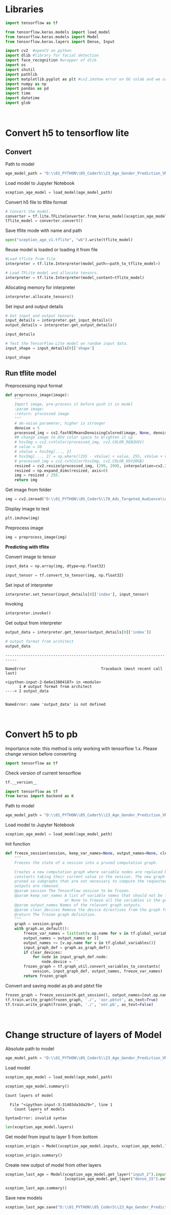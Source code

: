 # Libraries 


```python
import tensorflow as tf
```


```python
from tensorflow.keras.models import load_model
from tensorflow.keras.models import Model
from tensorflow.keras.layers import Dense, Input
```


```python
import cv2  #openCV on python
import dlib #library for facial detection
import face_recognition #wrapper of dlib
import os
import shutil
import pathlib
import matplotlib.pyplot as plt #cv2.imshow error on GG colab and we use alternative of plt
import numpy as np
import pandas as pd 
import time 
import datetime
import glob
```

<br>

# Convert h5 to tensorflow lite

## Convert 

Path to model


```python
age_model_path = "D:\\01_PYTHON\\05_CoderS\\23_Age_Gender_Prediction_VM\\script_models\\xception_age_v1.h5"
```

Load model to Jupyter Notebook


```python
xception_age_model = load_model(age_model_path)
```

Convert h5 file to tflite format


```python
# Convert the model.
converter = tf.lite.TFLiteConverter.from_keras_model(xception_age_model)
tflite_model = converter.convert()
```

Save tflite mode with name and path


```python
open("xception_age_v1.tflite", "wb").write(tflite_model)
```

Reuse model is loaded or loading it from file 


```python
#Load tflite from file
interpreter = tf.lite.Interpreter(model_path=<path_to_tflite_model>)
```


```python
# Load TFLite model and allocate tensors.
interpreter = tf.lite.Interpreter(model_content=tflite_model)
```

Allocating memory for interpreter


```python
interpreter.allocate_tensors()
```

Set input and output details


```python
# Get input and output tensors.
input_details = interpreter.get_input_details()
output_details = interpreter.get_output_details()
```


```python
input_details
```


```python
# Test the TensorFlow Lite model on random input data.
input_shape = input_details[0]['shape']
```


```python
input_shape
```

## Run tflite model 

Preprocessing input format


```python
def preprocess_image(image):
    """
    Import image, pre-process it before push it in model
    :param image:
    :return: processed image
    """
    # de-noise parameter, higher is stronger
    denoise = 5
    processed_img = cv2.fastNlMeansDenoisingColored(image, None, denoise, 10, 7, 21)
    ## change image to HSV color space to brighten it up
    # hsvImg = cv2.cvtColor(processed_img, cv2.COLOR_RGB2HSV)
    # value = 50
    # vValue = hsvImg[..., 2]
    # hsvImg[..., 2] = np.where((255 - vValue) < value, 255, vValue + value)
    # processed_img = cv2.cvtColor(hsvImg, cv2.COLOR_HSV2RGB)
    resized = cv2.resize(processed_img, (299, 299), interpolation=cv2.INTER_AREA) # resize image to 299x299, input of Xception model
    resized = np.expand_dims(resized, axis=0)
    img = resized / 255.
    return img
```

Get image from folder


```python
img = cv2.imread("D:\\01_PYTHON\\05_CoderS\\78_Ads_Targeted_Audience\\datasets\\UTKface\\utkface\\gender\\female\\29_1_1_20170112204807283.jpg")
```

Display image to test


```python
plt.imshow(img)
```

Preprocess image


```python
img = preprocess_image(img)
```

**Predicting with tflite**

Convert image to tensor 


```python
input_data = np.array(img, dtype=np.float32)
```


```python
input_tensor = tf.convert_to_tensor(img, np.float32)
```

Set input of interpreter


```python
interpreter.set_tensor(input_details[0]['index'], input_tensor)
```

Invoking


```python
interpreter.invoke()
```

Get output from interpreter


```python
output_data = interpreter.get_tensor(output_details[0]['index'])
```


```python
# output format from architect
output_data
```


    ---------------------------------------------------------------------------

    NameError                                 Traceback (most recent call last)

    <ipython-input-2-6e6e13804187> in <module>
          1 # output format from architect
    ----> 2 output_data
    

    NameError: name 'output_data' is not defined


<br>

# Convert h5 to pb 

Importance note: this method is only working with tensorflow 1.x. Please change version before converting


```python
import tensorflow as tf
```

Check version of current tensorflow


```python
tf.__version__
```


```python
import tensorflow as tf
from keras import backend as K
```

Path to model


```python
age_model_path = "D:\\01_PYTHON\\05_CoderS\\23_Age_Gender_Prediction_VM\\script_models\\xception_age_v1.h5"
```

Load model to Jupyter Notebook


```python
xception_age_model = load_model(age_model_path)
```

Init function


```python
def freeze_session(session, keep_var_names=None, output_names=None, clear_devices=True):
    """
    Freezes the state of a session into a pruned computation graph.

    Creates a new computation graph where variable nodes are replaced by
    constants taking their current value in the session. The new graph will be
    pruned so subgraphs that are not necessary to compute the requested
    outputs are removed.
    @param session The TensorFlow session to be frozen.
    @param keep_var_names A list of variable names that should not be frozen,
                          or None to freeze all the variables in the graph.
    @param output_names Names of the relevant graph outputs.
    @param clear_devices Remove the device directives from the graph for better portability.
    @return The frozen graph definition.
    """
    graph = session.graph
    with graph.as_default():
        freeze_var_names = list(set(v.op.name for v in tf.global_variables()).difference(keep_var_names or []))
        output_names = output_names or []
        output_names += [v.op.name for v in tf.global_variables()]
        input_graph_def = graph.as_graph_def()
        if clear_devices:
            for node in input_graph_def.node:
                node.device = ''
        frozen_graph = tf.graph_util.convert_variables_to_constants(
            session, input_graph_def, output_names, freeze_var_names)
        return frozen_graph
```

Convert and saving model as pb and pbtxt file


```python
frozen_graph = freeze_session(K.get_session(), output_names=[out.op.name for out in xception_age_model.outputs])
tf.train.write_graph(frozen_graph, './', 'xor.pbtxt', as_text=True)
tf.train.write_graph(frozen_graph, './', 'xor.pb', as_text=False)
```

<br>

# Change structure of layers of Model

Absolute path to model


```python
age_model_path = "D:\\01_PYTHON\\05_CoderS\\23_Age_Gender_Prediction_VM\\script_models\\xception_age.h5"
```

Load model


```python
xception_age_model = load_model(age_model_path)
```


```python
xception_age_model.summary()
```


```python
Count layers of model
```


      File "<ipython-input-3-31403da3da29>", line 1
        Count layers of models
                   ^
    SyntaxError: invalid syntax
    



```python
len(xception_age_model.layers)
```

Get model from input to layer 5 from bottom


```python
xception_origin = Model(xception_age_model.inputs, xception_age_model.layers[-5].output)
```


```python
xception_origin.summary()
```

Create new output of model from other layers


```python
xception_last_age = Model(xception_age_model.get_layer("input_2").input, 
                          [xception_age_model.get_layer("dense_15").output, xception_age_model.get_layer("dense_11").output])
```


```python
xception_last_age.summary()
```

Save new models


```python
xception_last_age.save("D:\\01_PYTHON\\05_CoderS\\23_Age_Gender_Prediction_VM\\script_models\\xception_age_id.h5")
```


